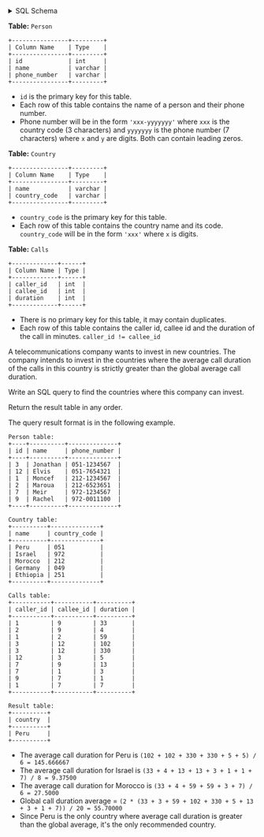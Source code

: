 <details>
<summary> SQL Schema</summary>

```sql
DROP TABLE IF EXISTS Person;

CREATE TABLE IF NOT EXISTS
  Person (id int, name varchar(15), phone_number varchar(11));

INSERT INTO
  Person (id, name, phone_number)
VALUES
  ('3', 'Jonathan', '051-1234567'),
  ('12', 'Elvis', '051-7654321'),
  ('1', 'Moncef', '212-1234567'),
  ('2', 'Maroua', '212-6523651'),
  ('7', 'Meir', '972-1234567'),
  ('9', 'Rachel', '972-0011100');


DROP TABLE IF EXISTS Country;

CREATE TABLE IF NOT EXISTS
  Country (name varchar(15), country_code varchar(3));

INSERT INTO
  Country (name, country_code)
VALUES
  ('Peru', '051'),
  ('Israel', '972'),
  ('Morocco', '212'),
  ('Germany', '049'),
  ('Ethiopia', '251');


DROP TABLE IF EXISTS Calls;

CREATE TABLE IF NOT EXISTS
  Calls (caller_id int, callee_id int, duration int);

INSERT INTO
  Calls (caller_id, callee_id, duration)
VALUES
  ('1', '9', '33'),
  ('2', '9', '4'),
  ('1', '2', '59'),
  ('3', '12', '102'),
  ('3', '12', '330'),
  ('12', '3', '5'),
  ('7', '9', '13'),
  ('7', '1', '3'),
  ('9', '7', '1'),
  ('1', '7', '7');
```

</details>

**Table:** `Person`

```
+----------------+---------+
| Column Name    | Type    |
+----------------+---------+
| id             | int     |
| name           | varchar |
| phone_number   | varchar |
+----------------+---------+
```

- `id` is the primary key for this table.
- Each row of this table contains the name of a person and their phone number.
- Phone number will be in the form `'xxx-yyyyyyy'` where `xxx` is the country code (3 characters) and `yyyyyyy` is the phone number (7 characters) where `x` and `y` are digits. Both can contain leading zeros.

**Table:** `Country`

```
+----------------+---------+
| Column Name    | Type    |
+----------------+---------+
| name           | varchar |
| country_code   | varchar |
+----------------+---------+
```

- `country_code` is the primary key for this table.
- Each row of this table contains the country name and its code. `country_code` will be in the form `'xxx'` where `x` is digits.

**Table:** `Calls`

```
+-------------+------+
| Column Name | Type |
+-------------+------+
| caller_id   | int  |
| callee_id   | int  |
| duration    | int  |
+-------------+------+
```

- There is no primary key for this table, it may contain duplicates.
- Each row of this table contains the caller id, callee id and the duration of the call in minutes. `caller_id != callee_id`

A telecommunications company wants to invest in new countries. The company intends to invest in the countries where the average call duration of the calls in this country is strictly greater than the global average call duration.

Write an SQL query to find the countries where this company can invest.

Return the result table in any order.

The query result format is in the following example.

```
Person table:
+----+----------+--------------+
| id | name     | phone_number |
+----+----------+--------------+
| 3  | Jonathan | 051-1234567  |
| 12 | Elvis    | 051-7654321  |
| 1  | Moncef   | 212-1234567  |
| 2  | Maroua   | 212-6523651  |
| 7  | Meir     | 972-1234567  |
| 9  | Rachel   | 972-0011100  |
+----+----------+--------------+

Country table:
+----------+--------------+
| name     | country_code |
+----------+--------------+
| Peru     | 051          |
| Israel   | 972          |
| Morocco  | 212          |
| Germany  | 049          |
| Ethiopia | 251          |
+----------+--------------+

Calls table:
+-----------+-----------+----------+
| caller_id | callee_id | duration |
+-----------+-----------+----------+
| 1         | 9         | 33       |
| 2         | 9         | 4        |
| 1         | 2         | 59       |
| 3         | 12        | 102      |
| 3         | 12        | 330      |
| 12        | 3         | 5        |
| 7         | 9         | 13       |
| 7         | 1         | 3        |
| 9         | 7         | 1        |
| 1         | 7         | 7        |
+-----------+-----------+----------+

Result table:
+----------+
| country  |
+----------+
| Peru     |
+----------+
```

- The average call duration for Peru is `(102 + 102 + 330 + 330 + 5 + 5) / 6 = 145.666667`
- The average call duration for Israel is `(33 + 4 + 13 + 13 + 3 + 1 + 1 + 7) / 8 = 9.37500`
- The average call duration for Morocco is `(33 + 4 + 59 + 59 + 3 + 7) / 6 = 27.5000 `
- Global call duration average = `(2 * (33 + 3 + 59 + 102 + 330 + 5 + 13 + 3 + 1 + 7)) / 20 = 55.70000`
- Since Peru is the only country where average call duration is greater than the global average, it's the only recommended country.